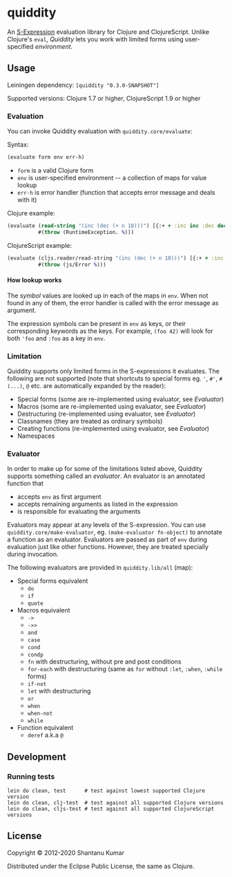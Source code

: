 # quiddity

An [S-Expression](http://en.wikipedia.org/wiki/S-expression) evaluation library
for Clojure and ClojureScript. Unlike Clojure's `eval`, _Quiddity_ lets you work
with limited forms using user-specified _environment_.


## Usage

Leiningen dependency: `[quiddity "0.3.0-SNAPSHOT"]`

Supported versions: Clojure 1.7 or higher, ClojureScript 1.9 or higher


### Evaluation

You can invoke Quiddity evaluation with `quiddity.core/evaluate`:

Syntax:

```clojure
(evaluate form env err-h)
```

* `form`  is a valid Clojure form
* `env`   is user-specified environment -- a collection of maps for value lookup
* `err-h` is error handler (function that accepts error message and deals with it)

Clojure example:

```clojure
(evaluate (read-string "(inc (dec (+ n 10)))") [{:+ + :inc inc :dec dec :n 20}]
          #(throw (RuntimeException. %)))
```

ClojureScript example:

```clojure
(evaluate (cljs.reader/read-string "(inc (dec (+ n 10)))") [{:+ + :inc inc :dec dec :n 20}]
          #(throw (js/Error %)))
```


#### How lookup works

The _symbol_ values are looked up in each of the maps in `env`. When not found
in any of them, the error handler is called with the error message as argument.

The expression symbols can be present in `env` as keys, or their corresponding
keywords as the keys. For example, `(foo 42)` will look for both `'foo` and
`:foo` as a key in `env`.


### Limitation

Quiddity supports only limited forms in the S-expressions it evaluates. The
following are not supported (note that shortcuts to special forms eg. `'`, `#'`,
`#(...)`, `@` etc. are automatically expanded by the reader):

* Special forms (some are re-implemented using evaluator, see _Evaluator_)
* Macros (some are re-implemented using evaluator, see _Evaluator_)
* Destructuring (re-implemented using evaluator, see _Evaluator_)
* Classnames (they are treated as ordinary symbols)
* Creating functions (re-implemented using evaluator, see _Evaluator_)
* Namespaces


### Evaluator

In order to make up for some of the limitations listed above, Quiddity supports
something called an _evaluator_. An evaluator is an annotated function that

* accepts `env` as first argument
* accepts remaining arguments as listed in the expression
* is responsible for evaluating the arguments

Evaluators may appear at any levels of the S-expression. You can use
`quiddity.core/make-evaluator`, eg. `(make-evaluator fn-object)` to annotate a
function as an evaluator. Evaluators are passed as part of `env` during
evaluation just like other functions. However, they are treated specially
during invocation.

The following evaluators are provided in `quiddity.lib/all` (map):

* Special forms equivalent
  * `do`
  * `if`
  * `quote`
* Macros equivalent
  * `->`
  * `->>`
  * `and`
  * `case`
  * `cond`
  * `condp`
  * `fn` with destructuring, without pre and post conditions
  * `for-each`  with destructuring (same as `for` without `:let`, `:when`, `:while` forms)
  * `if-not`
  * `let` with destructuring
  * `or`
  * `when`
  * `when-not`
  * `while`
* Function equivalent
  * `deref` a.k.a `@`


## Development

### Running tests

```shell
lein do clean, test      # test against lowest supported Clojure version
lein do clean, clj-test  # test against all supported Clojure versions
lein do clean, cljs-test # test against all supported ClojureScript versions
```


## License

Copyright © 2012-2020 Shantanu Kumar

Distributed under the Eclipse Public License, the same as Clojure.
